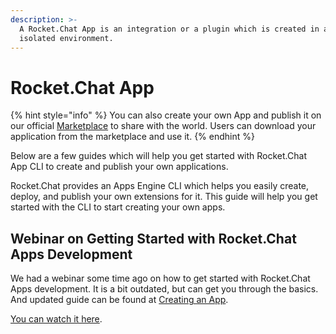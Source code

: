```yaml
---
description: >-
  A Rocket.Chat App is an integration or a plugin which is created in an
  isolated environment.
---
```


# Rocket.Chat App

{% hint style="info" %}
You can also create your own App and publish it on our official [Marketplace](https://rocket.chat/marketplace) to share with the world. Users can download your application from the marketplace and use it.
{% endhint %}

Below are a few guides which will help you get started with Rocket.Chat App CLI to create and publish your own applications.

Rocket.Chat provides an Apps Engine CLI which helps you easily create, deploy, and publish your own extensions for it. This guide will help you get started with the CLI to start creating your own apps.

## Webinar on Getting Started with Rocket.Chat Apps Development

We had a webinar some time ago on how to get started with Rocket.Chat Apps development. It is a bit outdated, but can get you through the basics. And updated guide can be found at [Creating an App](creating-an-app.md).

[You can watch it here](https://www.youtube.com/watch?v=PaFPeD6QG9k).


